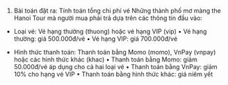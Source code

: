 1.	Bài toán đặt ra: Tính toán tổng chi phí vé Những thành phố mơ màng the  Hanoi Tour mà người mua phải trả dựa trên các thông tin đầu vào:

+ Loại vé: Vé hạng thường (thuong) hoặc vé hạng VIP (vip)
  •	Vé hạng thường: giá 500.000đ/vé
  •	Vé hạng VIP: giá 700.000đ/vé

+ Hình thức thanh toán: Thanh toán bằng Momo (momo), VnPay (vnpay) hoặc các hình thức khác (khac)
  •	Thanh toán bằng Momo: giảm 50.000đ/vé áp dụng cho cả hai loại vé
  •	Thanh toán bằng VnPay: giảm 10% cho hạng vé VIP
  •	Thanh toán bằng hình thức khác: giá niêm yết
